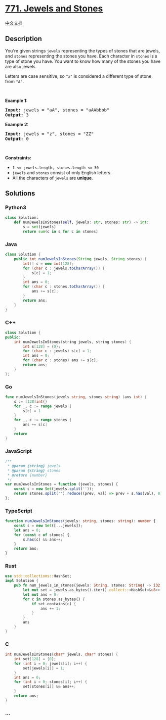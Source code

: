 # [771. Jewels and Stones](https://leetcode.com/problems/jewels-and-stones)

[中文文档](/solution/0700-0799/0771.Jewels%20and%20Stones/README.md)

## Description

<p>You&#39;re given strings <code>jewels</code> representing the types of stones that are jewels, and <code>stones</code> representing the stones you have. Each character in <code>stones</code> is a type of stone you have. You want to know how many of the stones you have are also jewels.</p>

<p>Letters are case sensitive, so <code>&quot;a&quot;</code> is considered a different type of stone from <code>&quot;A&quot;</code>.</p>

<p>&nbsp;</p>
<p><strong class="example">Example 1:</strong></p>
<pre><strong>Input:</strong> jewels = "aA", stones = "aAAbbbb"
<strong>Output:</strong> 3
</pre><p><strong class="example">Example 2:</strong></p>
<pre><strong>Input:</strong> jewels = "z", stones = "ZZ"
<strong>Output:</strong> 0
</pre>
<p>&nbsp;</p>
<p><strong>Constraints:</strong></p>

<ul>
	<li><code>1 &lt;=&nbsp;jewels.length, stones.length &lt;= 50</code></li>
	<li><code>jewels</code> and <code>stones</code> consist of only English letters.</li>
	<li>All the characters of&nbsp;<code>jewels</code> are <strong>unique</strong>.</li>
</ul>

## Solutions

<!-- tabs:start -->

### **Python3**

```python
class Solution:
    def numJewelsInStones(self, jewels: str, stones: str) -> int:
        s = set(jewels)
        return sum(c in s for c in stones)
```

### **Java**

```java
class Solution {
    public int numJewelsInStones(String jewels, String stones) {
        int[] s = new int[128];
        for (char c : jewels.toCharArray()) {
            s[c] = 1;
        }
        int ans = 0;
        for (char c : stones.toCharArray()) {
            ans += s[c];
        }
        return ans;
    }
}
```

### **C++**

```cpp
class Solution {
public:
    int numJewelsInStones(string jewels, string stones) {
        int s[128] = {0};
        for (char c : jewels) s[c] = 1;
        int ans = 0;
        for (char c : stones) ans += s[c];
        return ans;
    }
};
```

### **Go**

```go
func numJewelsInStones(jewels string, stones string) (ans int) {
	s := [128]int{}
	for _, c := range jewels {
		s[c] = 1
	}
	for _, c := range stones {
		ans += s[c]
	}
	return
}
```

### **JavaScript**

```js
/**
 * @param {string} jewels
 * @param {string} stones
 * @return {number}
 */
var numJewelsInStones = function (jewels, stones) {
    const s = new Set(jewels.split(''));
    return stones.split('').reduce((prev, val) => prev + s.has(val), 0);
};
```

### **TypeScript**

```ts
function numJewelsInStones(jewels: string, stones: string): number {
    const s = new Set([...jewels]);
    let ans = 0;
    for (const c of stones) {
        s.has(c) && ans++;
    }
    return ans;
}
```

### **Rust**

```rust
use std::collections::HashSet;
impl Solution {
    pub fn num_jewels_in_stones(jewels: String, stones: String) -> i32 {
        let mut set = jewels.as_bytes().iter().collect::<HashSet<&u8>>();
        let mut ans = 0;
        for c in stones.as_bytes() {
            if set.contains(c) {
                ans += 1;
            }
        }
        ans
    }
}
```

### **C**

```c
int numJewelsInStones(char* jewels, char* stones) {
    int set[128] = {0};
    for (int i = 0; jewels[i]; i++) {
        set[jewels[i]] = 1;
    }
    int ans = 0;
    for (int i = 0; stones[i]; i++) {
        set[stones[i]] && ans++;
    }
    return ans;
}
```

### **...**

```

```

<!-- tabs:end -->
